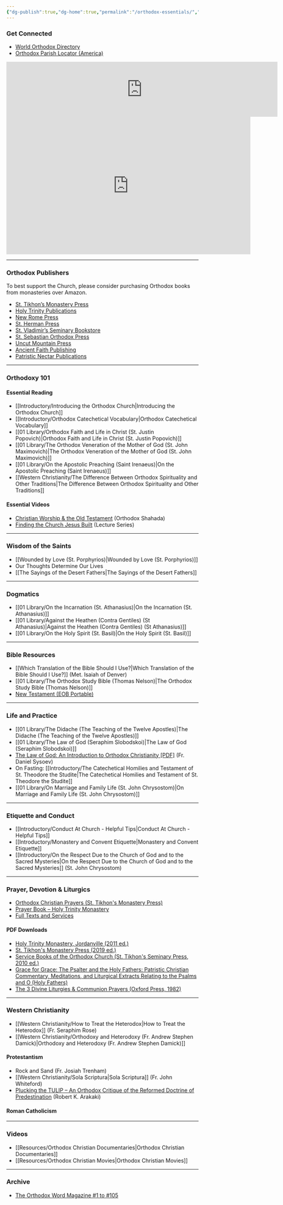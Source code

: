 ```yaml
---
{"dg-publish":true,"dg-home":true,"permalink":"/orthodox-essentials/","tags":["gardenEntry"],"dgPassFrontmatter":true,"noteIcon":""}
---
```


### Get Connected
- [World Orthodox Directory](https://orthodox-world.org/en/index)
- [Orthodox Parish Locator (America)](https://www.assemblyofbishops.org/directories/parishes/)

<iframe width="711" height="144" frameborder="0" src="https://mega.nz/embed/MAMCmJ4Y#ubYh3_enisXrfVgJ76kTDk7-i_Slc02Z_E9qgNJ2hpE!1v1c" allowfullscreen ></iframe>


<iframe width="640" height="360" frameborder="0" src="https://mega.nz/embed/lQEiwTiJ#V1n_B8XhZfrB4ZreD2d9FuOtWMQeizKSm5BmBslyj6k" allowfullscreen ></iframe>

---
### Orthodox Publishers
To best support the Church, please consider purchasing Orthodox books from monasteries over Amazon.
- [St. Tikhon’s Monastery Press](https://stmpress.com/)
- [Holy Trinity Publications](https://holytrinitypublications.com/)
- [New Rome Press](https://newromepress.com/)
- [St. Herman Press](https://www.sainthermanmonastery.com/)
- [St. Vladimir’s Seminary Bookstore](https://svspress.com/)
- [St. Sebastian Orthodox Press](https://sebastianpress.org/books/)
- [Uncut Mountain Press](https://uncutmountainpress.com/)
- [Ancient Faith Publishing](https://store.ancientfaith.com/)
- [Patristic Nectar Publications](https://patristicnectar.org/)
---
### Orthodoxy 101

#### Essential Reading
- [[Introductory/Introducing the Orthodox Church\|Introducing the Orthodox Church]]
- [[Introductory/Orthodox Catechetical Vocabulary\|Orthodox Catechetical Vocabulary]]
- [[01 Library/Orthodox Faith and Life in Christ (St. Justin Popovich)\|Orthodox Faith and Life in Christ (St. Justin Popovich)]]
- [[01 Library/The Orthodox Veneration of the Mother of God (St. John Maximovich)\|The Orthodox Veneration of the Mother of God (St. John Maximovich)]]
- [[01 Library/On the Apostolic Preaching (Saint Irenaeus)\|On the Apostolic Preaching (Saint Irenaeus)]]
- [[Western Christianity/The Difference Between Orthodox Spirituality and Other Traditions\|The Difference Between Orthodox Spirituality and Other Traditions]]

#### Essential Videos
- [Christian Worship & the Old Testament](https://www.youtube.com/watch?v=jkmh68urI6A) (Orthodox Shahada)
- [Finding the Church Jesus Built](https://www.youtube.com/playlist?list=PLbDsxw-e0m3mIkapUEZ_-5BEOr19F4t73) (Lecture Series)

---
### Wisdom of the Saints
- [[Wounded by Love (St. Porphyrios)\|Wounded by Love (St. Porphyrios)]]
- Our Thoughts Determine Our Lives
- [[The Sayings of the Desert Fathers\|The Sayings of the Desert Fathers]]
---
### Dogmatics
- [[01 Library/On the Incarnation (St. Athanasius)\|On the Incarnation (St. Athanasius)]]
- [[01 Library/Against the Heathen (Contra Gentiles) (St Athanasius)\|Against the Heathen (Contra Gentiles) (St Athanasius)]]
- [[01 Library/On the Holy Spirit (St. Basil)\|On the Holy Spirit (St. Basil)]]
---
### Bible Resources
- [[Which Translation of the Bible Should I Use?\|Which Translation of the Bible Should I Use?]] (Met. Isaiah of Denver)
- [[01 Library/The Orthodox Study Bible (Thomas Nelson)\|The Orthodox Study Bible (Thomas Nelson)]]
- [New Testament (EOB Portable)](https://stmpress.com/products/the-new-testament)
---
### Life and Practice
- [[01 Library/The Didache (The Teaching of the Twelve Apostles)\|The Didache (The Teaching of the Twelve Apostles)]]
- [[01 Library/The Law of God (Seraphim Slobodskoi)\|The Law of God (Seraphim Slobodskoi)]]
- [The Law of God: An Introduction to Orthodox Christianity [PDF]](https://mega.nz/file/VItngBLZ#MEVUhCy0KtmmOjrrL2Y09JWrY5AbRoaCcBM9iyJHH4A) (Fr. Daniel Sysoev)
- On Fasting: [[Introductory/The Catechetical Homilies and Testament of St. Theodore the Studite\|The Catechetical Homilies and Testament of St. Theodore the Studite]]
- [[01 Library/On Marriage and Family Life (St. John Chrysostom)\|On Marriage and Family Life (St. John Chrysostom)]]
---
### Etiquette and Conduct
- [[Introductory/Conduct At Church - Helpful Tips\|Conduct At Church - Helpful Tips]]
- [[Introductory/Monastery and Convent Etiquette\|Monastery and Convent Etiquette]]
- [[Introductory/On the Respect Due to the Church of God and to the Sacred Mysteries\|On the Respect Due to the Church of God and to the Sacred Mysteries]] (St. John Chrysostom)
---
### Prayer, Devotion & Liturgics
- [Orthodox Christian Prayers (St. Tikhon's Monastery Press)](https://stmpress.com/products/orthodox-christian-prayers)
- [Prayer Book – Holy Trinity Monastery](https://holytrinitypublications.com/product/prayer-book/)
- [Full Texts and Services](https://www.orthodox.net/services/index.html)
#### PDF Downloads
- [Holy Trinity Monastery, Jordanville (2011 ed.)](https://mega.nz/file/JZ8VxB4K#Yf4UCYpK1enBU2azLOd3Pg98Ay17E_Y_SKU3f6Ob780)
- [St. Tikhon's Monastery Press (2019 ed.)](https://mega.nz/file/BcV0AL5B#QZgKu5aHegHZylEOq7vTN7ylWRybn4o_bkcXNqZlqLA)
- [Service Books of the Orthodox Church (St. Tikhon's Seminary Press, 2010 ed.)](https://mega.nz/file/0QcwRa4K#CMgFmk8KYVut7BTxwpKqfS1VFJZRGosGf9CtbvLm-KM)
- [Grace for Grace: The Psalter and the Holy Fathers: Patristic Christian Commentary, Meditations, and Liturgical Extracts Relating to the Psalms and O (Holy Fathers)](https://mega.nz/file/kBNXBIpT#UhrxkjwSX7chRdDVheJT8WpWeftsudsavEZsVnSr3VU)
- [The 3 Divine Liturgies & Communion Prayers (Oxford Press, 1982)](https://mega.nz/file/pIExRA7R#YLG_M030C8qQQ5SSsSbvEORE3QXY1HMIgxmKx7DvNWg)

---
### Western Christianity
- [[Western Christianity/How to Treat the Heterodox\|How to Treat the Heterodox]] (Fr. Seraphim Rose)
- [[Western Christianity/Orthodoxy and Heterodoxy (Fr. Andrew Stephen Damick)\|Orthodoxy and Heterodoxy (Fr. Andrew Stephen Damick)]]
#### Protestantism
- Rock and Sand (Fr. Josiah Trenham)
- [[Western Christianity/Sola Scriptura\|Sola Scriptura]] (Fr. John Whiteford)
- [Plucking the TULIP – An Orthodox Critique of the Reformed Doctrine of Predestination](https://mega.nz/file/pUFhiBAA#2lx-WMTroTKMfl79VFl8cgnCQSl98JyT0KXX_bMy4rg) (Robert K. Arakaki)

#### Roman Catholicism

---
### Videos
- [[Resources/Orthodox Christian Documentaries\|Orthodox Christian Documentaries]]
- [[Resources/Orthodox Christian Movies\|Orthodox Christian Movies]]
---
### Archive
- [The Orthodox Word Magazine #1 to #105](https://archive.org/details/100101V17N05061981SepOctNovDec/001%20V01N01%201965%20Jan%20Feb/page/16/mode/2up)